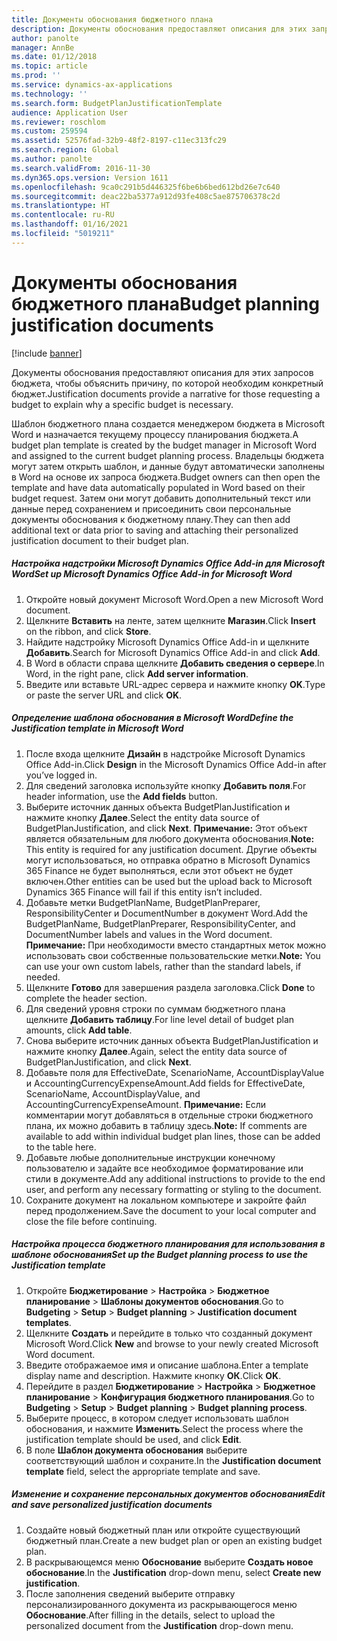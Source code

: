 ```yaml
---
title: Документы обоснования бюджетного плана
description: Документы обоснования предоставляют описания для этих запросов бюджета, чтобы объяснить причину, по которой необходим конкретный бюджет.
author: panolte
manager: AnnBe
ms.date: 01/12/2018
ms.topic: article
ms.prod: ''
ms.service: dynamics-ax-applications
ms.technology: ''
ms.search.form: BudgetPlanJustificationTemplate
audience: Application User
ms.reviewer: roschlom
ms.custom: 259594
ms.assetid: 52576fad-32b9-48f2-8197-c11ec313fc29
ms.search.region: Global
ms.author: panolte
ms.search.validFrom: 2016-11-30
ms.dyn365.ops.version: Version 1611
ms.openlocfilehash: 9ca0c291b5d446325f6be6b6bed612bd26e7c640
ms.sourcegitcommit: deac22ba5377a912d93fe408c5ae875706378c2d
ms.translationtype: HT
ms.contentlocale: ru-RU
ms.lasthandoff: 01/16/2021
ms.locfileid: "5019211"
---
```

# <a name="budget-planning-justification-documents"></a><span data-ttu-id="d553d-103">Документы обоснования бюджетного плана</span><span class="sxs-lookup"><span data-stu-id="d553d-103">Budget planning justification documents</span></span>

[!include [banner](../includes/banner.md)]

<span data-ttu-id="d553d-104">Документы обоснования предоставляют описания для этих запросов бюджета, чтобы объяснить причину, по которой необходим конкретный бюджет.</span><span class="sxs-lookup"><span data-stu-id="d553d-104">Justification documents provide a narrative for those requesting a budget to explain why a specific budget is necessary.</span></span> 

<span data-ttu-id="d553d-105">Шаблон бюджетного плана создается менеджером бюджета в Microsoft Word и назначается текущему процессу планирования бюджета.</span><span class="sxs-lookup"><span data-stu-id="d553d-105">A budget plan template is created by the budget manager in Microsoft Word and assigned to the current budget planning process.</span></span> <span data-ttu-id="d553d-106">Владельцы бюджета могут затем открыть шаблон, и данные будут автоматически заполнены в Word на основе их запроса бюджета.</span><span class="sxs-lookup"><span data-stu-id="d553d-106">Budget owners can then open the template and have data automatically populated in Word based on their budget request.</span></span> <span data-ttu-id="d553d-107">Затем они могут добавить дополнительный текст или данные перед сохранением и присоединить свои персональные документы обоснования к бюджетному плану.</span><span class="sxs-lookup"><span data-stu-id="d553d-107">They can then add additional text or data prior to saving and attaching their personalized justification document to their budget plan.</span></span>

##### <a name="set-up-microsoft-dynamics-office-add-in-for-microsoft-word"></a><span data-ttu-id="d553d-108">Настройка надстройки Microsoft Dynamics Office Add-in для Microsoft Word</span><span class="sxs-lookup"><span data-stu-id="d553d-108">Set up Microsoft Dynamics Office Add-in for Microsoft Word</span></span>

1.  <span data-ttu-id="d553d-109">Откройте новый документ Microsoft Word.</span><span class="sxs-lookup"><span data-stu-id="d553d-109">Open a new Microsoft Word document.</span></span>
2.  <span data-ttu-id="d553d-110">Щелкните **Вставить** на ленте, затем щелкните **Магазин**.</span><span class="sxs-lookup"><span data-stu-id="d553d-110">Click **Insert** on the ribbon, and click **Store**.</span></span>
3.  <span data-ttu-id="d553d-111">Найдите надстройку Microsoft Dynamics Office Add-in и щелкните **Добавить**.</span><span class="sxs-lookup"><span data-stu-id="d553d-111">Search for Microsoft Dynamics Office Add-in and click **Add**.</span></span>
4.  <span data-ttu-id="d553d-112">В Word в области справа щелкните **Добавить сведения о сервере**.</span><span class="sxs-lookup"><span data-stu-id="d553d-112">In Word, in the right pane, click **Add server information**.</span></span>
5.  <span data-ttu-id="d553d-113">Введите или вставьте URL-адрес сервера и нажмите кнопку **OK**.</span><span class="sxs-lookup"><span data-stu-id="d553d-113">Type or paste the server URL and click **OK**.</span></span>

##### <a name="define-the-justification-template-in-microsoft-word"></a><span data-ttu-id="d553d-114">Определение шаблона обоснования в Microsoft Word</span><span class="sxs-lookup"><span data-stu-id="d553d-114">Define the Justification template in Microsoft Word</span></span>

1.  <span data-ttu-id="d553d-115">После входа щелкните **Дизайн** в надстройке Microsoft Dynamics Office Add-in.</span><span class="sxs-lookup"><span data-stu-id="d553d-115">Click **Design** in the Microsoft Dynamics Office Add-in after you’ve logged in.</span></span>
2.  <span data-ttu-id="d553d-116">Для сведений заголовка используйте кнопку **Добавить поля**.</span><span class="sxs-lookup"><span data-stu-id="d553d-116">For header information, use the **Add fields** button.</span></span>
3.  <span data-ttu-id="d553d-117">Выберите источник данных объекта BudgetPlanJustification и нажмите кнопку **Далее**.</span><span class="sxs-lookup"><span data-stu-id="d553d-117">Select the entity data source of BudgetPlanJustification, and click **Next**.</span></span> <span data-ttu-id="d553d-118">**Примечание:** Этот объект является обязательным для любого документа обоснования.</span><span class="sxs-lookup"><span data-stu-id="d553d-118">**Note:** This entity is required for any justification document.</span></span> <span data-ttu-id="d553d-119">Другие объекты могут использоваться, но отправка обратно в Microsoft Dynamics 365 Finance не будет выполняться, если этот объект не будет включен.</span><span class="sxs-lookup"><span data-stu-id="d553d-119">Other entities can be used but the upload back to Microsoft Dynamics 365 Finance will fail if this entity isn’t included.</span></span>
4.  <span data-ttu-id="d553d-120">Добавьте метки BudgetPlanName, BudgetPlanPreparer, ResponsibilityCenter и DocumentNumber в документ Word.</span><span class="sxs-lookup"><span data-stu-id="d553d-120">Add the BudgetPlanName, BudgetPlanPreparer, ResponsibilityCenter, and DocumentNumber labels and values in the Word document.</span></span> <span data-ttu-id="d553d-121">**Примечание:** При необходимости вместо стандартных меток можно использовать свои собственные пользовательские метки.</span><span class="sxs-lookup"><span data-stu-id="d553d-121">**Note:** You can use your own custom labels, rather than the standard labels, if needed.</span></span>
5.  <span data-ttu-id="d553d-122">Щелкните **Готово** для завершения раздела заголовка.</span><span class="sxs-lookup"><span data-stu-id="d553d-122">Click **Done** to complete the header section.</span></span>
6.  <span data-ttu-id="d553d-123">Для сведений уровня строки по суммам бюджетного плана щелкните **Добавить таблицу**.</span><span class="sxs-lookup"><span data-stu-id="d553d-123">For line level detail of budget plan amounts, click **Add table**.</span></span>
7.  <span data-ttu-id="d553d-124">Снова выберите источник данных объекта BudgetPlanJustification и нажмите кнопку **Далее**.</span><span class="sxs-lookup"><span data-stu-id="d553d-124">Again, select the entity data source of BudgetPlanJustification, and click **Next**.</span></span>
8.  <span data-ttu-id="d553d-125">Добавьте поля для EffectiveDate, ScenarioName, AccountDisplayValue и AccountingCurrencyExpenseAmount.</span><span class="sxs-lookup"><span data-stu-id="d553d-125">Add fields for EffectiveDate, ScenarioName, AccountDisplayValue, and AccountingCurrencyExpenseAmount.</span></span> <span data-ttu-id="d553d-126">**Примечание:** Если комментарии могут добавляться в отдельные строки бюджетного плана, их можно добавить в таблицу здесь.</span><span class="sxs-lookup"><span data-stu-id="d553d-126">**Note:** If comments are available to add within individual budget plan lines, those can be added to the table here.</span></span>
9.  <span data-ttu-id="d553d-127">Добавьте любые дополнительные инструкции конечному пользователю и задайте все необходимое форматирование или стили в документе.</span><span class="sxs-lookup"><span data-stu-id="d553d-127">Add any additional instructions to provide to the end user, and perform any necessary formatting or styling to the document.</span></span>
10. <span data-ttu-id="d553d-128">Сохраните документ на локальном компьютере и закройте файл перед продолжением.</span><span class="sxs-lookup"><span data-stu-id="d553d-128">Save the document to your local computer and close the file before continuing.</span></span>

##### <a name="set-up-the-budget-planning-process-to-use-the-justification-template"></a><span data-ttu-id="d553d-129">Настройка процесса бюджетного планирования для использования в шаблоне обоснования</span><span class="sxs-lookup"><span data-stu-id="d553d-129">Set up the Budget planning process to use the Justification template</span></span>

1.  <span data-ttu-id="d553d-130">Откройте **Бюджетирование** &gt; **Настройка** &gt; **Бюджетное планирование** &gt; **Шаблоны документов обоснования**.</span><span class="sxs-lookup"><span data-stu-id="d553d-130">Go to **Budgeting** &gt; **Setup** &gt; **Budget planning** &gt; **Justification document templates**.</span></span>
2.  <span data-ttu-id="d553d-131">Щелкните **Создать** и перейдите в только что созданный документ Microsoft Word.</span><span class="sxs-lookup"><span data-stu-id="d553d-131">Click **New** and browse to your newly created Microsoft Word document.</span></span>
3.  <span data-ttu-id="d553d-132">Введите отображаемое имя и описание шаблона.</span><span class="sxs-lookup"><span data-stu-id="d553d-132">Enter a template display name and description.</span></span> <span data-ttu-id="d553d-133">Нажмите кнопку **ОК**.</span><span class="sxs-lookup"><span data-stu-id="d553d-133">Click **OK**.</span></span>
4.  <span data-ttu-id="d553d-134">Перейдите в раздел **Бюджетирование** &gt; **Настройка** &gt; **Бюджетное** **планирование** &gt; **Конфигурация бюджетного планирования**.</span><span class="sxs-lookup"><span data-stu-id="d553d-134">Go to **Budgeting** &gt; **Setup** &gt; **Budget** **planning** &gt; **Budget planning process**.</span></span>
5.  <span data-ttu-id="d553d-135">Выберите процесс, в котором следует использовать шаблон обоснования, и нажмите **Изменить**.</span><span class="sxs-lookup"><span data-stu-id="d553d-135">Select the process where the justification template should be used, and click **Edit**.</span></span>
6.  <span data-ttu-id="d553d-136">В поле **Шаблон документа обоснования** выберите соответствующий шаблон и сохраните.</span><span class="sxs-lookup"><span data-stu-id="d553d-136">In the **Justification document template** field, select the appropriate template and save.</span></span>

##### <a name="edit-and-save-personalized-justification-documents"></a><span data-ttu-id="d553d-137">Изменение и сохранение персональных документов обоснования</span><span class="sxs-lookup"><span data-stu-id="d553d-137">Edit and save personalized justification documents</span></span>

1.  <span data-ttu-id="d553d-138">Создайте новый бюджетный план или откройте существующий бюджетный план.</span><span class="sxs-lookup"><span data-stu-id="d553d-138">Create a new budget plan or open an existing budget plan.</span></span>
2.  <span data-ttu-id="d553d-139">В раскрывающемся меню **Обоснование** выберите **Создать новое обоснование**.</span><span class="sxs-lookup"><span data-stu-id="d553d-139">In the **Justification** drop-down menu, select **Create new justification**.</span></span>
3.  <span data-ttu-id="d553d-140">После заполнения сведений выберите отправку персонализированного документа из раскрывающегося меню **Обоснование**.</span><span class="sxs-lookup"><span data-stu-id="d553d-140">After filling in the details, select to upload the personalized document from the **Justification** drop-down menu.</span></span>




